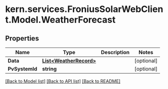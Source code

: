 # kern.services.FroniusSolarWebClient.Model.WeatherForecast

## Properties

Name | Type | Description | Notes
------------ | ------------- | ------------- | -------------
**Data** | [**List&lt;WeatherRecord&gt;**](WeatherRecord.md) |  | [optional] 
**PvSystemId** | **string** |  | [optional] 

[[Back to Model list]](../README.md#documentation-for-models) [[Back to API list]](../README.md#documentation-for-api-endpoints) [[Back to README]](../README.md)

